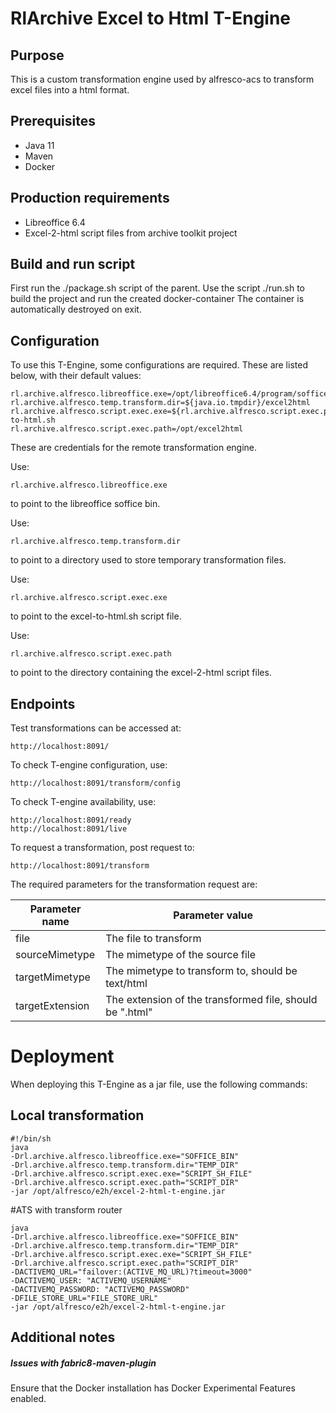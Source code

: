 # RlArchive Excel to Html T-Engine

## Purpose

This is a custom transformation engine used by alfresco-acs to transform excel files into a html format.


## Prerequisites
* Java 11
* Maven
* Docker

## Production requirements
* Libreoffice 6.4
* Excel-2-html script files from archive toolkit project

## Build and run script
First run the ./package.sh script of the parent.
Use the script ./run.sh to build the project and run the created docker-container
The container is automatically destroyed on exit.

## Configuration

To use this T-Engine, some configurations are required. These are listed below, with their default values:
````
rl.archive.alfresco.libreoffice.exe=/opt/libreoffice6.4/program/soffice
rl.archive.alfresco.temp.transform.dir=${java.io.tmpdir}/excel2html
rl.archive.alfresco.script.exec.exe=${rl.archive.alfresco.script.exec.path}/excel-to-html.sh
rl.archive.alfresco.script.exec.path=/opt/excel2html
````
These are credentials for the remote transformation engine.

Use:
`````
rl.archive.alfresco.libreoffice.exe
`````
to point to the libreoffice soffice bin.

Use:
`````
rl.archive.alfresco.temp.transform.dir
`````
to point to a directory used to store temporary transformation files.

Use:
`````
rl.archive.alfresco.script.exec.exe
`````
to point to the excel-to-html.sh script file.

Use:
`````
rl.archive.alfresco.script.exec.path
`````
to point to the directory containing the excel-2-html script files.



## Endpoints

Test transformations can be accessed at:
````
http://localhost:8091/
````

To check T-engine configuration, use:
````
http://localhost:8091/transform/config
````

To check T-engine availability, use:
````
http://localhost:8091/ready
http://localhost:8091/live
````

To request a transformation, post request to:
````
http://localhost:8091/transform
````

The required parameters for the transformation request are:

|Parameter name|Parameter value|
|--------------|---------------|
|file| The file to transform|
|sourceMimetype| The mimetype of the source file|
|targetMimetype| The mimetype to transform to, should be text/html|
|targetExtension| The extension of the transformed file, should be ".html"|

# Deployment

When deploying this T-Engine as a jar file, use the following commands:

## Local transformation

```
#!/bin/sh
java
-Drl.archive.alfresco.libreoffice.exe="SOFFICE_BIN"
-Drl.archive.alfresco.temp.transform.dir="TEMP_DIR"
-Drl.archive.alfresco.script.exec.exe="SCRIPT_SH_FILE"
-Drl.archive.alfresco.script.exec.path="SCRIPT_DIR"
-jar /opt/alfresco/e2h/excel-2-html-t-engine.jar
```

#ATS with transform router

````
java
-Drl.archive.alfresco.libreoffice.exe="SOFFICE_BIN"
-Drl.archive.alfresco.temp.transform.dir="TEMP_DIR"
-Drl.archive.alfresco.script.exec.exe="SCRIPT_SH_FILE"
-Drl.archive.alfresco.script.exec.path="SCRIPT_DIR"
-DACTIVEMQ_URL="failover:(ACTIVE_MQ_URL)?timeout=3000"
-DACTIVEMQ_USER: "ACTIVEMQ_USERNAME"
-DACTIVEMQ_PASSWORD: "ACTIVEMQ_PASSWORD"
-DFILE_STORE_URL="FILE_STORE_URL"
-jar /opt/alfresco/e2h/excel-2-html-t-engine.jar
````
## Additional notes

##### Issues with fabric8-maven-plugin
Ensure that the Docker installation has Docker Experimental Features enabled.
